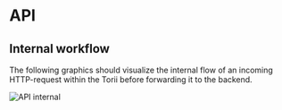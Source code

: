 # API

## Internal workflow

The following graphics should visualize the internal flow of an incoming HTTP-request within the Torii before forwarding it to the backend.

![API internal](input_processing.drawio)
